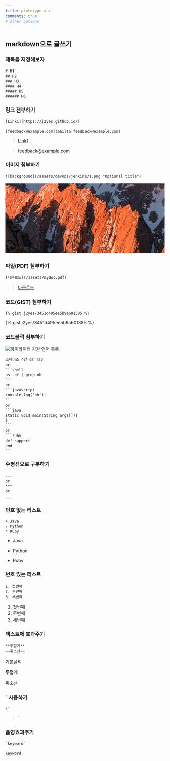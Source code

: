 ```yaml
---
title: prototype a-z
comments: true
# other options
---
```


## markdown으로 글쓰기

### 제목을 지정해보자

```
# H1
## H2
### H3
#### H4
##### H5
###### H6
```

### 링크 첨부하기

```
[Link1](https://j2yes.github.io/)

[feedback@example.com](mailto:feedback@example.com)
```
> [Link1](https://j2yes.github.io/)

> [feedback@example.com](mailto:feedback@example.com)

### 이미지 첨부하기

```
![background](/assets/devops/jenkins/1.png "Optional title")
```

![background](/assets/devops/jenkins/1.png "Optional title")

### 파일(PDF) 첨부하기

```
[다운로드](/assets/mydoc.pdf)
```

> [다운로드](/assets/mydoc.pdf)

### 코드(GIST) 첨부하기

```
{% gist j2yes/3451d495ee5b9a601385 %}
```

{% gist j2yes/3451d495ee5b9a601385 %}

### 코드블럭 첨부하기

![하이라이터 지원 언어 목록](https://haisum.github.io/2014/11/07/jekyll-pygments-supported-highlighters/)

    스페이스 4칸 or Tab
    or
    ```shell
    ps -ef | grep oh
    ```
    or
    ```javascript
    console.log('oh');
    ```
    or
    ```java
    static void main(String args[]){
    }
    ```
    or
    ```ruby
    def support
    end
    ```

### 수평선으로 구분하기

```
---
or
***
or
___
```

### 번호 없는 리스트

```
+ Java
- Python
* Ruby
```

+ Java
- Python
* Ruby

### 번호 있는 리스트

```
1. 첫번째
2. 두번째
3. 세번째
```

1. 첫번째
2. 두번째
3. 세번째

### 텍스트에 효과주기

```
**두껍게**
~~취소선~~
```

기본글씨

**두껍게**

~~취소선~~

### \` 사용하기

```
\`
```

> \`

### 음영효과주기

```
`keyword`
```

`keyword`



